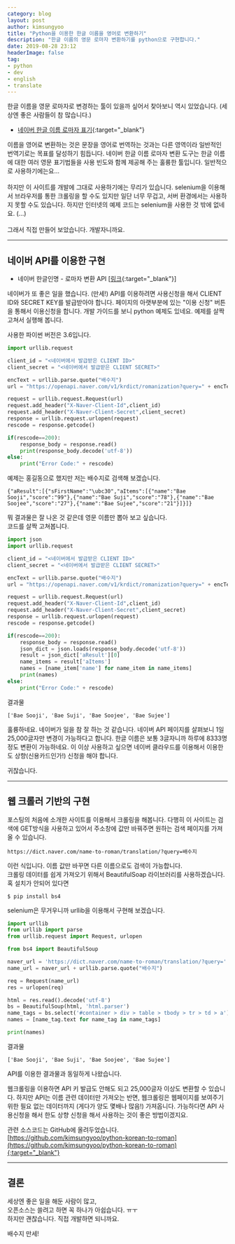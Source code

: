 ```yaml
---
category: blog
layout: post
author: kimsungyoo
title: "Python을 이용한 한글 이름을 영어로 변환하기"
description: "한글 이름의 영문 로마자 변환하기를 python으로 구현합니다."
date: 2019-08-28 23:12
headerImage: false
tag:
- python
- dev
- english
- translate
---
```

한글 이름을 영문 로마자로 변경하는 툴이 있을까 싶어서 찾아보니 역시 있었습니다.
(세상엔 좋은 사람들이 참 많습니다.)<br />

- [네이버 한글 이름 로마자 표기](https://dict.naver.com/name-to-roman/translation/?where=name){:target="_blank"}

이름을 영어로 변환하는 것은 문장을 영어로 번역하는 것과는 다른 영역이라 일반적인 번역기로는 목표를 달성하기 힘듭니다.
네이버 한글 이름 로마자 변환 도구는 한글 이름에 대한 여러 영문 표기법들을 사용 빈도와 함께 제공해 주는 훌륭한 툴입니다.
일반적으로 사용하기에는요...
<br />
<br />
하지만 이 사이트를 개발에 그대로 사용하기에는 무리가 있습니다.
selenium을 이용해서 브라우저를 통한 크롤링을 할 수도 있지만 일단 너무 무겁고, 서버 환경에서는 사용하지 못할 수도 있습니다.
하지만 인터넷의 예제 코드는 selenium을 사용한 것 밖에 없네요. (...)
<br />
<br />
그래서 직접 만들어 보았습니다. 개발자니까요.

----

## 네이버 API를 이용한 구현

- 네이버 한글인명 - 로마자 변환 API [[링크](https://developers.naver.com/products/roman/){:target="_blank"}]

네이버가 또 좋은 일을 했습니다. (만세!)
API를 이용하려면 사용신청을 해서 CLIENT ID와 SECRET KEY를 발급받아야 합니다.
페이지의 아랫부분에 있는 "이용 신청" 버튼을 통해서 이용신청을 합니다.
개발 가이드를 보니 python 예제도 있네요.
예제를 살짝 고쳐서 실행해 봅니다.

사용한 파이썬 버전은 3.6입니다.

```python
import urllib.request

client_id = "<네이버에서 발급받은 CLIENT ID>"
client_secret = "<네이버에서 발급받은 CLIENT SECRET>"

encText = urllib.parse.quote("배수지")
url = "https://openapi.naver.com/v1/krdict/romanization?query=" + encText

request = urllib.request.Request(url)
request.add_header("X-Naver-Client-Id",client_id)
request.add_header("X-Naver-Client-Secret",client_secret)
response = urllib.request.urlopen(request)
rescode = response.getcode()

if(rescode==200):
    response_body = response.read()
    print(response_body.decode('utf-8'))
else:
    print("Error Code:" + rescode)
```

예제는 홍길동으로 했지만 저는 배수지로 검색해 보겠습니다.
 
```
{"aResult":[{"sFirstName":"\ubc30","aItems":[{"name":"Bae Sooji","score":"99"},{"name":"Bae Suji","score":"78"},{"name":"Bae Soojee","score":"27"},{"name":"Bae Sujee","score":"21"}]}]}
```

뭐 결과물은 잘 나온 것 같은데 영문 이름만 뽑아 보고 싶습니다.<br />
코드를 살짝 고쳐봅니다.
 
```python
import json
import urllib.request

client_id = "<네이버에서 발급받은 CLIENT ID>"
client_secret = "<네이버에서 발급받은 CLIENT SECRET>"

encText = urllib.parse.quote("배수지")
url = "https://openapi.naver.com/v1/krdict/romanization?query=" + encText

request = urllib.request.Request(url)
request.add_header("X-Naver-Client-Id",client_id)
request.add_header("X-Naver-Client-Secret",client_secret)
response = urllib.request.urlopen(request)
rescode = response.getcode()

if(rescode==200):
    response_body = response.read()
    json_dict = json.loads(response_body.decode('utf-8'))
    result = json_dict['aResult'][0]
    name_items = result['aItems']
    names = [name_item['name'] for name_item in name_items]
    print(names)
else:
    print("Error Code:" + rescode)
```

결과물

```
['Bae Sooji', 'Bae Suji', 'Bae Soojee', 'Bae Sujee']
```

훌륭하네요. 네이버가 일을 참 잘 하는 것 같습니다.
네이버 API 페이지를 살펴보니 1일 25,000글자만 변경이 가능하다고 합니다.
한글 이름은 보통 3글자니까 하루에 8333명 정도 변환이 가능하네요.
이 이상 사용하고 싶으면 네이버 클라우드를 이용해서 이용한도 상향(신용카드인가!) 신청을 해야 합니다.

귀찮습니다.

---

## 웹 크롤러 기반의 구현

포스팅의 처음에 소개한 사이트를 이용해서 크롤링을 해봅니다.
다행히 이 사이트는 검색에 GET방식을 사용하고 있어서 주소창에 값만 바꿔주면 원하는 검색 페이지를 가져올 수 있습니다.

```
https://dict.naver.com/name-to-roman/translation/?query=배수지
```

이런 식입니다. 이름 값만 바꾸면 다른 이름으로도 검색이 가능합니다.<br />
크롤링 데이터를 쉽게 가져오기 위해서 BeautifulSoap 라이브러리를 사용하겠습니다.
혹 설치가 안되어 있다면

```shell
$ pip install bs4
```

selenium은 무거우니까 urllib을 이용해서 구현해 보겠습니다.

```python
import urllib
from urllib import parse
from urllib.request import Request, urlopen

from bs4 import BeautifulSoup

naver_url = 'https://dict.naver.com/name-to-roman/translation/?query='
name_url = naver_url + urllib.parse.quote("배수지")

req = Request(name_url)
res = urlopen(req)

html = res.read().decode('utf-8')
bs = BeautifulSoup(html, 'html.parser')
name_tags = bs.select('#container > div > table > tbody > tr > td > a')
names = [name_tag.text for name_tag in name_tags]

print(names)
```

결과물

```
['Bae Sooji', 'Bae Suji', 'Bae Soojee', 'Bae Sujee']
```

API를 이용한 결과물과 동일하게 나왔습니다.

웹크롤링을 이용하면 API 키 발급도 안해도 되고 25,000글자 이상도 변환할 수 있습니다.
하지만 API는 이름 관련 데이터만 가져오는 반면,
웹크롤링은 웹페이지를 보여주기 위한 필요 없는 데이터까지 (게다가 양도 몇배나 많음!) 가져옵니다.
가능하다면 API 사용신청을 해서 한도 상향 신청을 해서 사용하는 것이 좋은 방법이겠지요.

관련 소스코드는 GitHub에 올려두었습니다.
[https://github.com/kimsungyoo/python-korean-to-roman](https://github.com/kimsungyoo/python-korean-to-roman){:target="_blank"}

---

## 결론

세상엔 좋은 일을 해둔 사람이 많고,<br />
오픈소스는 쓸려고 하면 꼭 하나가 아쉽습니다. ㅠㅜ<br />
하지만 괜찮습니다. 직접 개발하면 되니까요.

배수지 만세!
